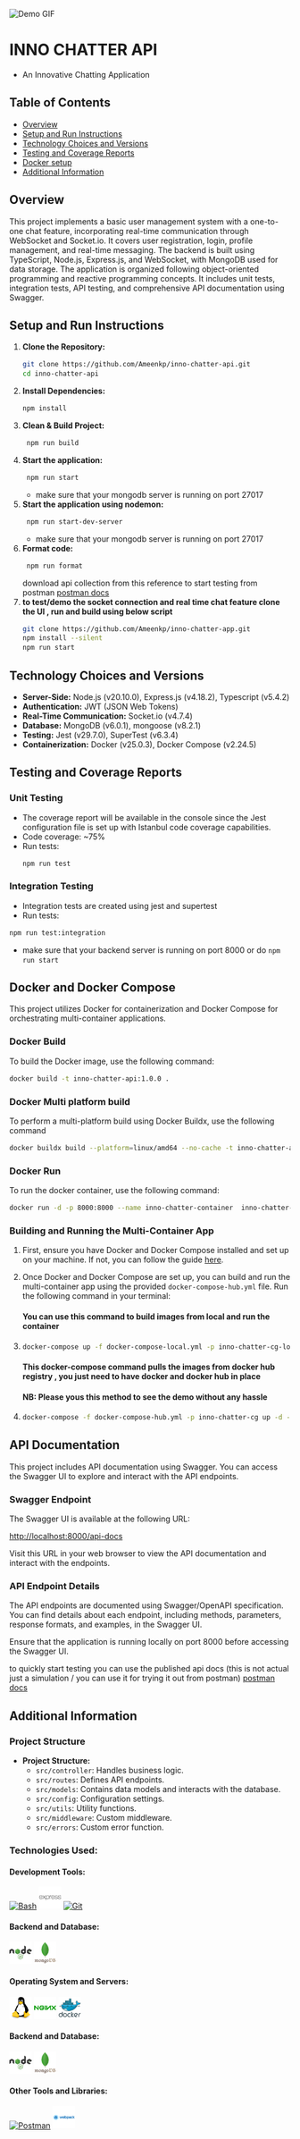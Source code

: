 ![Demo GIF](https://cdn.dribbble.com/users/1162077/screenshots/3848914/programmer.gif)

# INNO CHATTER API
- An Innovative Chatting Application

## Table of Contents
- [Overview](#overview)
- [Setup and Run Instructions](#setup-and-run-instructions)
- [Technology Choices and Versions](#technology-choices-and-versions)
- [Testing and Coverage Reports](#testing-and-coverage-reports)
- [Docker setup](#docker-and-docker-compose)
- [Additional Information](#additional-information)

## Overview
This project implements a basic user management system with a one-to-one chat feature, 
incorporating real-time communication through WebSocket and Socket.io. 
It covers user registration, login, profile management, and real-time messaging. 
The backend is built using TypeScript, Node.js, Express.js, and WebSocket, with MongoDB used for data storage.
The application is organized following object-oriented programming and reactive programming concepts. 
It includes unit tests, integration tests, API testing, and comprehensive API documentation using Swagger.

## Setup and Run Instructions
1. **Clone the Repository:**
   ```bash
   git clone https://github.com/Ameenkp/inno-chatter-api.git
   cd inno-chatter-api
   ```
2. **Install Dependencies:**
   ```bash
   npm install
   ```
3. **Clean & Build Project:**
   ```bash
    npm run build
   ```
4. **Start the application:**
   ```bash
    npm run start
   ```
    - make sure that your mongodb server is running on port 27017 
5. **Start the application using nodemon:**
   ```bash
    npm run start-dev-server
   ```
    - make sure that your mongodb server is running on port 27017
6. **Format code:**
   ```bash
    npm run format
   ```
   download api collection from this reference to start testing from postman [postman docs](https://documenter.getpostman.com/view/31106366/2sA2xjyWWF)
7. **to test/demo the socket connection and real time chat feature clone the UI , run and build using below script**
   ```bash
   git clone https://github.com/Ameenkp/inno-chatter-app.git
   npm install --silent
   npm run start
   ```
## Technology Choices and Versions
- **Server-Side:** Node.js (v20.10.0), Express.js (v4.18.2), Typescript (v5.4.2)
- **Authentication:** JWT (JSON Web Tokens)
- **Real-Time Communication:** Socket.io (v4.7.4)
- **Database:** MongoDB (v6.0.1), mongoose (v8.2.1)
- **Testing:** Jest (v29.7.0), SuperTest (v6.3.4)
- **Containerization:** Docker (v25.0.3), Docker Compose (v2.24.5)

## Testing and Coverage Reports
### Unit Testing
- The coverage report will be available in the console since the Jest configuration file is set up with Istanbul code coverage capabilities. 
- Code coverage: ~75%
- Run tests:
  ```bash
  npm run test
  ```
### Integration Testing
- Integration tests are created using jest and supertest
- Run tests:
```bash
npm run test:integration
```
- make sure that your backend server is running on port 8000 or do ```npm run start```
## Docker and Docker Compose
This project utilizes Docker for containerization and Docker Compose for orchestrating multi-container applications.

### Docker Build
To build the Docker image, use the following command:
```bash
docker build -t inno-chatter-api:1.0.0 .
```
### Docker Multi platform build
To perform a multi-platform build using Docker Buildx, use the following command
```bash
docker buildx build --platform=linux/amd64 --no-cache -t inno-chatter-api:1.0.0 --load .
```
### Docker Run
To run the docker container, use the following command:
```bash
docker run -d -p 8000:8000 --name inno-chatter-container  inno-chatter-api:1.0.0   
```
### Building and Running the Multi-Container App

1. First, ensure you have Docker and Docker Compose installed and set up on your machine.
   If not, you can follow the guide [here](https://tejaksha-k.medium.com/how-to-install-docker-and-docker-compose-to-ubuntu-20-04-azure-vm-and-aws-ec2-instances-72a498755c15).

2. Once Docker and Docker Compose are set up, you can build and run the multi-container app using the provided `docker-compose-hub.yml` file.
   Run the following command in your terminal:

   #### You can use this command to build images from local and run the container
3. 
      ```bash
      docker-compose up -f docker-compose-local.yml -p inno-chatter-cg-local -d --build
      ```
   #### This docker-compose command pulls the images from docker hub registry , you just need to have docker and docker hub in place 
   #### NB: Please yous this method to see the demo without any hassle

4.
      ```bash
      docker-compose -f docker-compose-hub.yml -p inno-chatter-cg up -d --build
      ```
## API Documentation

This project includes API documentation using Swagger. You can access the Swagger UI to explore and interact with the API endpoints.

### Swagger Endpoint

The Swagger UI is available at the following URL:

[http://localhost:8000/api-docs](http://localhost:8000/api-docs)

Visit this URL in your web browser to view the API documentation and interact with the endpoints.

### API Endpoint Details

The API endpoints are documented using Swagger/OpenAPI specification. You can find details about each endpoint, including methods, parameters, response formats, and examples, in the Swagger UI.

Ensure that the application is running locally on port 8000 before accessing the Swagger UI.

to quickly start testing you can use the published api docs (this is not actual just a simulation / you can use it for trying it out from postman)
[postman docs](https://documenter.getpostman.com/view/31106366/2sA2xjyWWF)


## Additional Information
### Project Structure
- **Project Structure:**
   - `src/controller`: Handles business logic.
   - `src/routes`: Defines API endpoints.
   - `src/models`: Contains data models and interacts with the database.
   - `src/config`: Configuration settings.
   - `src/utils`: Utility functions.
   - `src/middleware`: Custom middleware.
   - `src/errors`: Custom error function.

### Technologies Used:

#### Development Tools:
[<img src="https://www.vectorlogo.zone/logos/gnu_bash/gnu_bash-icon.svg" alt="Bash" width="40" height="40">](https://www.gnu.org/software/bash/)
[<img src="https://raw.githubusercontent.com/devicons/devicon/master/icons/express/express-original-wordmark.svg" alt="Express.js" width="40" height="40">](https://expressjs.com/)
[<img src="https://www.vectorlogo.zone/logos/git-scm/git-scm-icon.svg" alt="Git" width="40" height="40">](https://git-scm.com/)

#### Backend and Database:
[<img src="https://raw.githubusercontent.com/devicons/devicon/master/icons/nodejs/nodejs-original-wordmark.svg" alt="Node.js" width="40" height="40">](https://nodejs.org/)
[<img src="https://raw.githubusercontent.com/devicons/devicon/master/icons/mongodb/mongodb-original-wordmark.svg" alt="MongoDB" width="40" height="40">](https://www.mongodb.com/)

#### Operating System and Servers:
[<img src="https://raw.githubusercontent.com/devicons/devicon/master/icons/linux/linux-original.svg" alt="Linux" width="40" height="40">](https://www.linux.org/)
[<img src="https://raw.githubusercontent.com/devicons/devicon/master/icons/nginx/nginx-original.svg" alt="Nginx" width="40" height="40">](https://www.nginx.com/)
[<img src="https://raw.githubusercontent.com/devicons/devicon/master/icons/docker/docker-original-wordmark.svg" alt="Docker" width="40" height="40">](https://www.docker.com/)

#### Backend and Database:
[<img src="https://raw.githubusercontent.com/devicons/devicon/master/icons/nodejs/nodejs-original-wordmark.svg" alt="Node.js" width="40" height="40">](https://nodejs.org/)
[<img src="https://raw.githubusercontent.com/devicons/devicon/master/icons/mongodb/mongodb-original-wordmark.svg" alt="MongoDB" width="40" height="40">](https://www.mongodb.com/)

#### Other Tools and Libraries:
[<img src="https://www.vectorlogo.zone/logos/getpostman/getpostman-icon.svg" alt="Postman" width="40" height="40">](https://postman.com/)
[<img src="https://raw.githubusercontent.com/devicons/devicon/d00d0969292a6569d45b06d3f350f463a0107b0d/icons/webpack/webpack-original-wordmark.svg" alt="Webpack" width="40" height="40">](https://webpack.js.org/)
